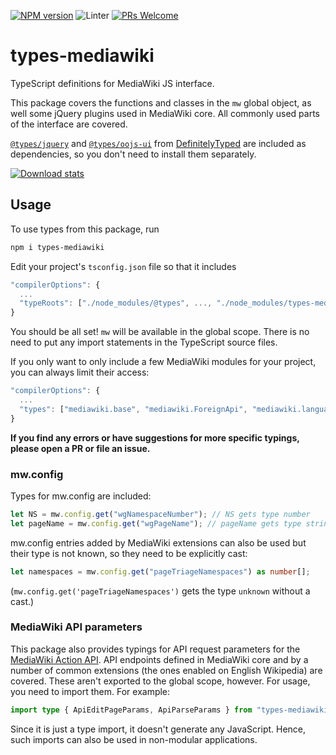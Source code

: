 [![NPM version](https://img.shields.io/npm/v/types-mediawiki.svg)](https://www.npmjs.com/package/types-mediawiki)
![Linter](https://github.com/wikimedia-gadgets/types-mediawiki/workflows/Lint/badge.svg)
[![PRs Welcome](https://img.shields.io/badge/PRs-welcome-brightgreen.svg?style=flat-square)](http://makeapullrequest.com)

# types-mediawiki

TypeScript definitions for MediaWiki JS interface.

This package covers the functions and classes in the `mw` global object, as well some jQuery plugins used in MediaWiki core. All commonly used parts of the interface are covered.

[`@types/jquery`](https://www.npmjs.com/package/@types/jquery) and [`@types/oojs-ui`](https://www.npmjs.com/package/@types/oojs-ui) from [DefinitelyTyped](https://github.com/DefinitelyTyped/DefinitelyTyped) are included as dependencies, so you don't need to install them separately.

[![Download stats](https://nodei.co/npm/types-mediawiki.png?downloads=true&downloadRank=true)](https://nodei.co/npm/types-mediawiki/)

## Usage

To use types from this package, run

```bash
npm i types-mediawiki
```

Edit your project's `tsconfig.json` file so that it includes

```js
"compilerOptions": {
  ...
  "typeRoots": ["./node_modules/@types", ..., "./node_modules/types-mediawiki"]
}
```

You should be all set! `mw` will be available in the global scope. There is no need to put any import statements in the TypeScript source files.

If you only want to only include a few MediaWiki modules for your project, you can always limit their access:

```js
"compilerOptions": {
  ...
  "types": ["mediawiki.base", "mediawiki.ForeignApi", "mediawiki.language"]
}
```

**If you find any errors or have suggestions for more specific typings, please open a PR or file an issue.**

### mw.config

Types for mw.config are included:

```ts
let NS = mw.config.get("wgNamespaceNumber"); // NS gets type number
let pageName = mw.config.get("wgPageName"); // pageName gets type string
```

mw.config entries added by MediaWiki extensions can also be used but their type is not known, so they need to be explicitly cast:

```ts
let namespaces = mw.config.get("pageTriageNamespaces") as number[];
```

(`mw.config.get('pageTriageNamespaces')` gets the type `unknown` without a cast.)

### MediaWiki API parameters

This package also provides typings for API request parameters for the [MediaWiki Action API](https://www.mediawiki.org/wiki/API:Main_page). API endpoints defined in MediaWiki core and by a number of common extensions (the ones enabled on English Wikipedia) are covered. These aren't exported to the global scope, however. For usage, you need to import them. For example:

```ts
import type { ApiEditPageParams, ApiParseParams } from "types-mediawiki/api_params";
```

Since it is just a type import, it doesn't generate any JavaScript. Hence, such imports can also be used in non-modular applications.
